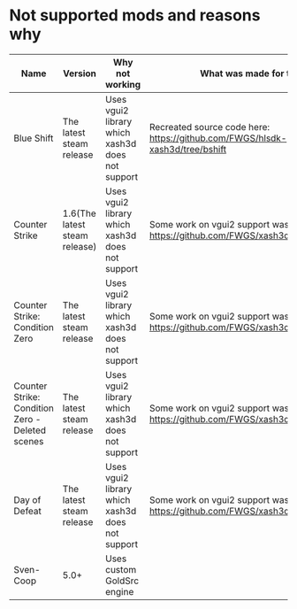 # Not supported mods and reasons why

|Name							|Version			|Why not working						|What was made for that
|----							|-------			|---------------						|----------------------
|Blue Shift						|The latest steam release	|Uses vgui2 library which xash3d does not support		|Recreated source code here: https://github.com/FWGS/hlsdk-xash3d/tree/bshift
|Counter Strike						|1.6(The latest steam release)	|Uses vgui2 library which xash3d does not support		|Some work on vgui2 support was made here: https://github.com/FWGS/xash3d/tree/vinterface
|Counter Strike: Condition Zero				|The latest steam release	|Uses vgui2 library which xash3d does not support		|Some work on vgui2 support was made here: https://github.com/FWGS/xash3d/tree/vinterface
|Counter Strike: Condition Zero - Deleted scenes	|The latest steam release	|Uses vgui2 library which xash3d does not support		|Some work on vgui2 support was made here: https://github.com/FWGS/xash3d/tree/vinterface
|Day of Defeat						|The latest steam release	|Uses vgui2 library which xash3d does not support		|Some work on vgui2 support was made here: https://github.com/FWGS/xash3d/tree/vinterface
|Sven-Coop						|5.0+				|Uses custom GoldSrc engine					|

